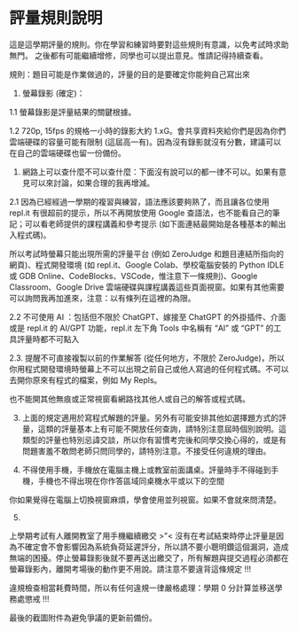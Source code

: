 # 評量規則說明

這是這學期評量的規則。你在學習和練習時要對這些規則有意識，以免考試時求助無門。
之後都有可能繼續增修，同學也可以提出意見。惟請記得持續查看。

規則：題目可能是作業做過的，評量的目的是要確定你能夠自己寫出來

1. 螢幕錄影 (確定)：

1.1 螢幕錄影是評量結果的關鍵根據。

1.2 720p, 15fps 的規格一小時的錄影大約 1.xG。會共享資料夾給你們是因為你們雲端硬碟的容量可能有限制 (這屆高一有)。因為沒有錄影就沒有分數，建議可以在自己的雲端硬碟也留一份備份。

1. 網路上可以查什麼不可以查什麼：下面沒有說可以的都一律不可以。如果有意見可以來討論，如果合理的我再增減。

2.1 因為已經經過一學期的複習與練習，語法應該要夠熟了，而且讓各位使用 repl.it 有很超前的提示，所以不再開放使用 Google 查語法，也不能看自己的筆記；可以看老師提供的課程講義和參考提示 (如下面連結最開始是各種基本的輸出入程式碼)。

所以考試時螢幕只能出現所需的評量平台 (例如 ZeroJudge 和題目連結所指向的網頁)、程式開發環境 (如 repl.it、Google Colab、學校電腦安裝的 Python IDLE 或 GDB Online、CodeBlocks、VSCode，惟注意下一條規則)、Google Classroom、Google Drive 雲端硬碟與課程講義這些頁面視窗。如果有其他需要可以詢問我再加進來，注意：以有條列在這裡的為限。

2.2 不可使用 AI ：包括但不限於 ChatGPT、嫁接至 ChatGPT 的外掛插件、介面或是 repl.it 的 AI/GPT 功能，repl.it 左下角 Tools 中名稱有 “AI” 或 “GPT” 的工具評量時都不可點入

2.3. 提醒不可直接複製以前的作業解答 (從任何地方，不限於 ZeroJudge)，所以你用程式開發環境時螢幕上不可以出現之前自己或他人寫過的任何程式碼。不可以去開你原來有程式的檔案，例如 My Repls。

也不能開其他無痕或正常視窗看網路找其他人或自己的解答或程式碼。

3. 上面的規定適用於寫程式解題的評量。另外有可能安排其他如選擇題方式的評量，這類的評量基本上有可能不開放任何查詢，請特別注意屆時個別說明。這類型的評量也特別忌諱交談，所以你有習慣考完後和同學交換心得的，或是有問題害羞不敢問老師只問同學的，請特別注意。不接受任何違規的理由。

4. 不得使用手機，手機放在電腦主機上或教室前面講桌。評量時手不得碰到手機，手機也不得出現在你作答區域同桌機水平或以下的空間

你如果覺得在電腦上切換視窗麻煩，學會使用並列視窗。如果不會就來問清楚。

5. 

上學期考試有人離開教室了用手機繼續繳交 >"< 沒有在考試結束時停止評量是因為不確定會不會影響因為系統負荷延遲評分，所以請不要小聰明鑽這個漏洞，造成無端的困擾。停止螢幕錄影後就不要再送出繳交了，所有解題與提交過程必須都在螢幕錄影內，離開考場後的動作更不用說。請注意不要違背這條規定 !!!

違規檢查相當耗費時間，所以有任何違規一律嚴格處理：學期 0 分計算並移送學務處懲戒 !!!

最後的截圖附件為避免爭議的更新前備份。